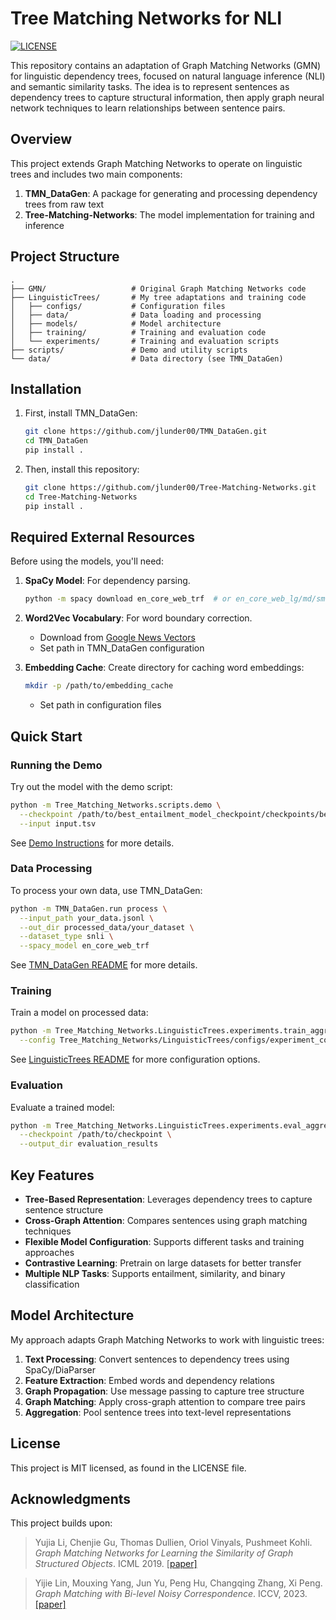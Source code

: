 [//]: # (Authored by: Jason Lunder)
# Tree Matching Networks for NLI

[![LICENSE](https://img.shields.io/badge/license-MIT-green)](https://github.com/jlunder00/Tree-Matching-Networks/blob/main/LICENSE)

This repository contains an adaptation of Graph Matching Networks (GMN) for linguistic dependency trees, focused on natural language inference (NLI) and semantic similarity tasks. The idea is to represent sentences as dependency trees to capture structural information, then apply graph neural network techniques to learn relationships between sentence pairs.

## Overview

This project extends Graph Matching Networks to operate on linguistic trees and includes two main components:

1. **TMN_DataGen**: A package for generating and processing dependency trees from raw text
2. **Tree-Matching-Networks**: The model implementation for training and inference

## Project Structure

```
.
├── GMN/                   # Original Graph Matching Networks code
├── LinguisticTrees/       # My tree adaptations and training code
│   ├── configs/           # Configuration files
│   ├── data/              # Data loading and processing
│   ├── models/            # Model architecture
│   ├── training/          # Training and evaluation code
│   └── experiments/       # Training and evaluation scripts
├── scripts/               # Demo and utility scripts
└── data/                  # Data directory (see TMN_DataGen)
```

## Installation

1. First, install TMN_DataGen:
   ```bash
   git clone https://github.com/jlunder00/TMN_DataGen.git
   cd TMN_DataGen
   pip install .
   ```

2. Then, install this repository:
   ```bash
   git clone https://github.com/jlunder00/Tree-Matching-Networks.git
   cd Tree-Matching-Networks
   pip install .
   ```

## Required External Resources

Before using the models, you'll need:

1. **SpaCy Model**: For dependency parsing.
   ```bash
   python -m spacy download en_core_web_trf  # or en_core_web_lg/md/sm
   ```

2. **Word2Vec Vocabulary**: For word boundary correction.
   - Download from [Google News Vectors](https://www.kaggle.com/datasets/adarshsng/googlenewsvectors)
   - Set path in TMN_DataGen configuration

3. **Embedding Cache**: Create directory for caching word embeddings:
   ```bash
   mkdir -p /path/to/embedding_cache
   ```
   - Set path in configuration files

## Quick Start

### Running the Demo

Try out the model with the demo script:

```bash
python -m Tree_Matching_Networks.scripts.demo \
  --checkpoint /path/to/best_entailment_model_checkpoint/checkpoints/best_model.pt \
  --input input.tsv
```

See [Demo Instructions](scripts/README.md) for more details.

### Data Processing

To process your own data, use TMN_DataGen:

```bash
python -m TMN_DataGen.run process \
  --input_path your_data.jsonl \
  --out_dir processed_data/your_dataset \
  --dataset_type snli \
  --spacy_model en_core_web_trf
```

See [TMN_DataGen README](https://github.com/jlunder00/TMN_DataGen/blob/main/README.md) for more details.

### Training

Train a model on processed data:

```bash
python -m Tree_Matching_Networks.LinguisticTrees.experiments.train_aggregative \
  --config Tree_Matching_Networks/LinguisticTrees/configs/experiment_configs/aggregative_config.yaml
```

See [LinguisticTrees README](Tree_Matching_Networks/LinguisticTrees/README.md) for more configuration options.

### Evaluation

Evaluate a trained model:

```bash
python -m Tree_Matching_Networks.LinguisticTrees.experiments.eval_aggregated \
  --checkpoint /path/to/checkpoint \
  --output_dir evaluation_results
```

## Key Features

- **Tree-Based Representation**: Leverages dependency trees to capture sentence structure
- **Cross-Graph Attention**: Compares sentences using graph matching techniques
- **Flexible Model Configuration**: Supports different tasks and training approaches
- **Contrastive Learning**: Pretrain on large datasets for better transfer
- **Multiple NLP Tasks**: Supports entailment, similarity, and binary classification

## Model Architecture

My approach adapts Graph Matching Networks to work with linguistic trees:

1. **Text Processing**: Convert sentences to dependency trees using SpaCy/DiaParser
2. **Feature Extraction**: Embed words and dependency relations
3. **Graph Propagation**: Use message passing to capture tree structure
4. **Graph Matching**: Apply cross-graph attention to compare tree pairs
5. **Aggregation**: Pool sentence trees into text-level representations

## License

This project is MIT licensed, as found in the LICENSE file.

## Acknowledgments

This project builds upon:

> Yujia Li, Chenjie Gu, Thomas Dullien, Oriol Vinyals, Pushmeet Kohli. *Graph Matching Networks for Learning the Similarity of Graph Structured Objects*. ICML 2019. [[paper\]](https://arxiv.org/abs/1904.12787)

> Yijie Lin, Mouxing Yang, Jun Yu, Peng Hu, Changqing Zhang, Xi Peng. *Graph Matching with Bi-level Noisy Correspondence*. ICCV, 2023. [[paper]](https://arxiv.org/pdf/2212.04085.pdf)

